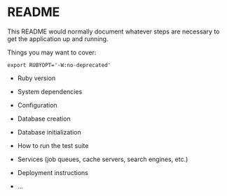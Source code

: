 # README

This README would normally document whatever steps are necessary to get the
application up and running.

Things you may want to cover:

`export RUBYOPT='-W:no-deprecated'`

* Ruby version

* System dependencies

* Configuration

* Database creation

* Database initialization

* How to run the test suite

* Services (job queues, cache servers, search engines, etc.)

* Deployment instructions

* ...

